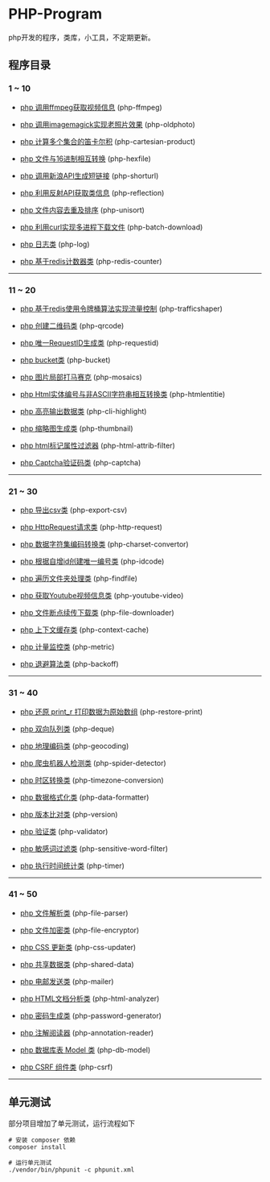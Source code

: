 # PHP-Program

php开发的程序，类库，小工具，不定期更新。

## 程序目录

### 1 ~ 10

- [php 调用ffmpeg获取视频信息](./php-ffmpeg) (php-ffmpeg)

- [php 调用imagemagick实现老照片效果](./php-oldphoto) (php-oldphoto)

- [php 计算多个集合的笛卡尔积](./php-cartesian-product) (php-cartesian-product)

- [php 文件与16进制相互转换](./php-hexfile) (php-hexfile)

- [php 调用新浪API生成短链接](./php-shorturl) (php-shorturl)

- [php 利用反射API获取类信息](./php-reflection) (php-reflection)

- [php 文件内容去重及排序](./php-unisort) (php-unisort)

- [php 利用curl实现多进程下载文件](./php-batch-download) (php-batch-download)

- [php 日志类](./php-log) (php-log)

- [php 基于redis计数器类](./php-redis-counter) (php-redis-counter)

---

### 11 ~ 20

- [php 基于redis使用令牌桶算法实现流量控制](./php-trafficshaper) (php-trafficshaper)

- [php 创建二维码类](./php-qrcode) (php-qrcode)

- [php 唯一RequestID生成类](./php-requestid) (php-requestid)

- [php bucket类](./php-bucket) (php-bucket)

- [php 图片局部打马赛克](./php-mosaics) (php-mosaics)

- [php Html实体编号与非ASCII字符串相互转换类](./php-htmlentitie) (php-htmlentitie)

- [php 高亮输出数据类](./php-cli-highlight) (php-cli-highlight)

- [php 缩略图生成类](./php-thumbnail) (php-thumbnail)

- [php html标记属性过滤器](./php-html-attrib-filter) (php-html-attrib-filter)

- [php Captcha验证码类](./php-captcha) (php-captcha)

---

### 21 ~ 30

- [php 导出csv类](./php-export-csv) (php-export-csv)

- [php HttpRequest请求类](./php-http-request) (php-http-request)

- [php 数据字符集编码转换类](./php-charset-convertor) (php-charset-convertor)

- [php 根据自增id创建唯一编号类](./php-idcode) (php-idcode)

- [php 遍历文件夹处理类](./php-findfile) (php-findfile)

- [php 获取Youtube视频信息类](./php-youtube-video) (php-youtube-video)

- [php 文件断点续传下载类](./php-file-downloader) (php-file-downloader)

- [php 上下文缓存类](./php-context-cache) (php-context-cache)

- [php 计量监控类](./php-metric) (php-metric)

- [php 退避算法类](./php-backoff) (php-backoff)

---

### 31 ~ 40

- [php 还原 print_r 打印数据为原始数组](./php-restore-print) (php-restore-print)

- [php 双向队列类](./php-deque) (php-deque)

- [php 地理编码类](./php-geocoding) (php-geocoding)

- [php 爬虫机器人检测类](./php-spider-detector) (php-spider-detector)

- [php 时区转换类](./php-timezone-conversion) (php-timezone-conversion)

- [php 数据格式化类](./php-data-formatter) (php-data-formatter)

- [php 版本比对类](./php-version) (php-version)

- [php 验证类](./php-validator) (php-validator)

- [php 敏感词过滤类](./php-sensitive-word-filter) (php-sensitive-word-filter)

- [php 执行时间统计类](./php-timer) (php-timer)

---

### 41 ~ 50

- [php 文件解析类](./php-file-parser) (php-file-parser)

- [php 文件加密类](./php-file-encryptor) (php-file-encryptor)

- [php CSS 更新类](./php-css-updater) (php-css-updater)

- [php 共享数据类](./php-shared-data) (php-shared-data)

- [php 电邮发送类](./php-mailer) (php-mailer)

- [php HTML文档分析类](./php-html-analyzer) (php-html-analyzer)

- [php 密码生成类](./php-password-generator) (php-password-generator)

- [php 注解阅读器](./php-annotation-reader) (php-annotation-reader)

- [php 数据库表 Model 类](./php-db-model) (php-db-model)

- [php CSRF 组件类](./php-csrf) (php-csrf)

---

## 单元测试

部分项目增加了单元测试，运行流程如下

```shell
# 安装 composer 依赖
composer install

# 运行单元测试
./vendor/bin/phpunit -c phpunit.xml
```
